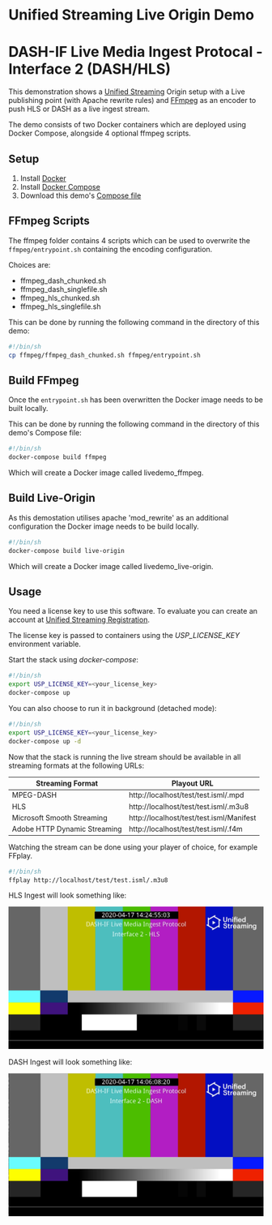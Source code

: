 # Unified Streaming Live Origin Demo 
# DASH-IF Live Media Ingest Protocal - Interface 2 (DASH/HLS)

This demonstration shows a [Unified Streaming](http://www.unified-streaming.com/products/unified-origin) Origin setup with a Live publishing point (with Apache rewrite rules) and [FFmpeg](https://ffmpeg.org/) as an encoder to push HLS or DASH as a live ingest stream.

The demo consists of two Docker containers which are deployed using Docker Compose, alongside 4 optional ffmpeg scripts.

## Setup

1. Install [Docker](http://docker.io)
2. Install [Docker Compose](http://docs.docker.com/compose/install/)
3. Download this demo's [Compose file](https://github.com/unifiedstreaming/live-demo/blob/master/docker-compose.yaml)

## FFmpeg Scripts

The ffmpeg folder contains 4 scripts which can be used to overwrite the `ffmpeg/entrypoint.sh` containing the encoding configuration. 

Choices are:
* ffmpeg_dash_chunked.sh	
* ffmpeg_dash_singlefile.sh
* ffmpeg_hls_chunked.sh
* ffmpeg_hls_singlefile.sh

This can be done by running the following command in the directory of this demo: 
```bash
#!/bin/sh
cp ffmpeg/ffmpeg_dash_chunked.sh ffmpeg/entrypoint.sh
```

## Build FFmpeg

Once the `entrypoint.sh` has been overwritten the Docker image needs to be built locally.

This can be done by running the following command in the directory of this demo's Compose file:

```bash
#!/bin/sh
docker-compose build ffmpeg
```

Which will create a Docker image called livedemo_ffmpeg.

## Build Live-Origin

As this demostation utilises apache 'mod_rewrite' as an additional configuration the Docker image needs to be build locally.

```bash
#!/bin/sh
docker-compose build live-origin
```

Which will create a Docker image called livedemo_live-origin.

## Usage

You need a license key to use this software. To evaluate you can create an account at [Unified Streaming Registration](https://private.unified-streaming.com/register/).

The license key is passed to containers using the *USP_LICENSE_KEY* environment variable.

Start the stack using *docker-compose*:

```bash
#!/bin/sh
export USP_LICENSE_KEY=<your_license_key>
docker-compose up
```

You can also choose to run it in background (detached mode):

```bash
#!/bin/sh
export USP_LICENSE_KEY=<your_license_key>
docker-compose up -d
```

Now that the stack is running the live stream should be available in all streaming formats at the following URLs:

| Streaming Format | Playout URL |
|------------------|-------------|
| MPEG-DASH | http://localhost/test/test.isml/.mpd |
| HLS | http://localhost/test/test.isml/.m3u8 |
| Microsoft Smooth Streaming | http://localhost/test/test.isml/Manifest |
| Adobe HTTP Dynamic Streaming | http://localhost/test/test.isml/.f4m |


Watching the stream can be done using your player of choice, for example FFplay.

```bash
#!/bin/sh
ffplay http://localhost/test/test.isml/.m3u8
```

HLS Ingest will look something like:

![example](https://raw.githubusercontent.com/RufaelDev/live-demo/cmaf_ingest_dash_hls/ffmpeg/example_hls.png)

DASH Ingest will look something like:

![example2](https://raw.githubusercontent.com/RufaelDev/live-demo/cmaf_ingest_dash_hls/ffmpeg/example_dash.png)
